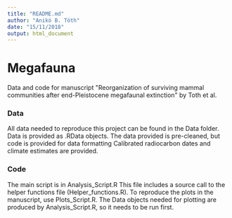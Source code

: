 ```yaml
---
title: "README.md"
author: "Anikó B. Tóth"
date: "15/11/2018"
output: html_document
---
```


# Megafauna
Data and code for manuscript "Reorganization of surviving mammal communities after end-Pleistocene megafaunal extinction" by Toth et al. 

### Data 

All data needed to reproduce this project can be found in the Data folder. 
Data is provided as .RData objects.
The data provided is pre-cleaned, but code is provided for data formatting
Calibrated radiocarbon dates and climate estimates are provided.

### Code

The main script is in Analysis_Script.R
This file includes a source call to the helper functions file (Helper_functions.R).
To reproduce the plots in the manuscript, use Plots_Script.R. 
The Data objects needed for plotting are produced by Analysis_Script.R, so it needs to be run first.
